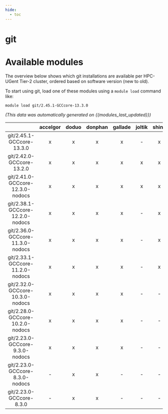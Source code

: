 ```yaml
---
hide:
  - toc
---
```


git
===

# Available modules


The overview below shows which git installations are available per HPC-UGent Tier-2 cluster, ordered based on software version (new to old).

To start using git, load one of these modules using a `module load` command like:

```shell
module load git/2.45.1-GCCcore-13.3.0
```

*(This data was automatically generated on {{modules_last_updated}})*  

| |accelgor|doduo|donphan|gallade|joltik|shinx|skitty|
| :---: | :---: | :---: | :---: | :---: | :---: | :---: | :---: |
|git/2.45.1-GCCcore-13.3.0|x|x|x|x|-|x|x|
|git/2.42.0-GCCcore-13.2.0|x|x|x|x|x|x|x|
|git/2.41.0-GCCcore-12.3.0-nodocs|x|x|x|x|x|x|x|
|git/2.38.1-GCCcore-12.2.0-nodocs|x|x|x|x|-|x|-|
|git/2.36.0-GCCcore-11.3.0-nodocs|x|x|x|x|-|x|-|
|git/2.33.1-GCCcore-11.2.0-nodocs|x|x|x|x|-|x|-|
|git/2.32.0-GCCcore-10.3.0-nodocs|x|x|x|x|-|-|-|
|git/2.28.0-GCCcore-10.2.0-nodocs|x|x|x|x|-|-|-|
|git/2.23.0-GCCcore-9.3.0-nodocs|x|x|x|x|-|-|-|
|git/2.23.0-GCCcore-8.3.0-nodocs|-|x|x|-|-|-|-|
|git/2.23.0-GCCcore-8.3.0|-|x|x|-|-|-|-|
